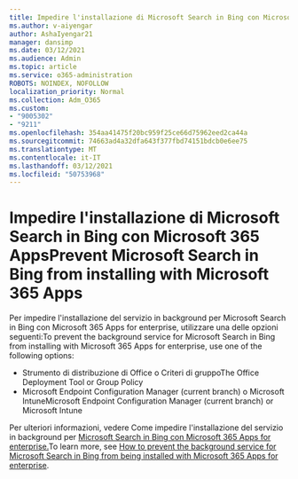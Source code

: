 ```yaml
---
title: Impedire l'installazione di Microsoft Search in Bing con Microsoft 365 Apps
ms.author: v-aiyengar
author: AshaIyengar21
manager: dansimp
ms.date: 03/12/2021
ms.audience: Admin
ms.topic: article
ms.service: o365-administration
ROBOTS: NOINDEX, NOFOLLOW
localization_priority: Normal
ms.collection: Adm_O365
ms.custom:
- "9005302"
- "9211"
ms.openlocfilehash: 354aa41475f20bc959f25ce66d75962eed2ca44a
ms.sourcegitcommit: 74663ad4a32dfa643f377fbd74151bdcb0e6ee75
ms.translationtype: MT
ms.contentlocale: it-IT
ms.lasthandoff: 03/12/2021
ms.locfileid: "50753968"
---
```

# <a name="prevent-microsoft-search-in-bing-from-installing-with-microsoft-365-apps"></a><span data-ttu-id="25f62-102">Impedire l'installazione di Microsoft Search in Bing con Microsoft 365 Apps</span><span class="sxs-lookup"><span data-stu-id="25f62-102">Prevent Microsoft Search in Bing from installing with Microsoft 365 Apps</span></span>

<span data-ttu-id="25f62-103">Per impedire l'installazione del servizio in background per Microsoft Search in Bing con Microsoft 365 Apps for enterprise, utilizzare una delle opzioni seguenti:</span><span class="sxs-lookup"><span data-stu-id="25f62-103">To prevent the background service for Microsoft Search in Bing from installing with Microsoft 365 Apps for enterprise, use one of the following options:</span></span>

- <span data-ttu-id="25f62-104">Strumento di distribuzione di Office o Criteri di gruppo</span><span class="sxs-lookup"><span data-stu-id="25f62-104">The Office Deployment Tool or Group Policy</span></span>
- <span data-ttu-id="25f62-105">Microsoft Endpoint Configuration Manager (current branch) o Microsoft Intune</span><span class="sxs-lookup"><span data-stu-id="25f62-105">Microsoft Endpoint Configuration Manager (current branch) or Microsoft Intune</span></span>

<span data-ttu-id="25f62-106">Per ulteriori informazioni, vedere Come impedire l'installazione del servizio in background per [Microsoft Search in Bing con Microsoft 365 Apps for enterprise.](https://go.microsoft.com/fwlink/?linkid=2151946)</span><span class="sxs-lookup"><span data-stu-id="25f62-106">To learn more, see [How to prevent the background service for Microsoft Search in Bing from being installed with Microsoft 365 Apps for enterprise](https://go.microsoft.com/fwlink/?linkid=2151946).</span></span>
